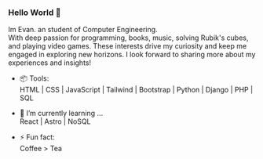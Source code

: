 ### Hello World 👋


<!-- **Elebann/elebann** is a ✨ _special_ ✨ repository because its `README.md` (this file) appears on your GitHub profile.

Here are some ideas to get you started: -->

Im Evan. an student of Computer Engineering.<br>
With deep passion for programming, books, music, solving Rubik's cubes, and playing video games. These interests drive my curiosity and keep me engaged in exploring new horizons. I look forward to sharing more about my experiences and insights!

- 📦 Tools:<br>
HTML | CSS | JavaScript | Tailwind | Bootstrap | Python | Django | PHP | SQL

- 🌱 I’m currently learning ...<br>
React | Astro | NoSQL

- ⚡ Fun fact:<br>Coffee > Tea
